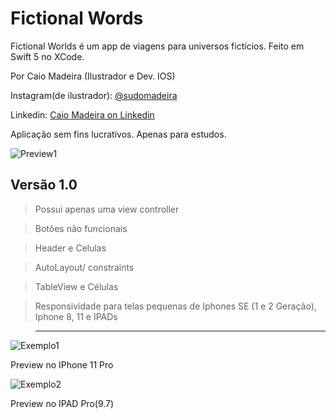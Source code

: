 # Fictional Words
Fictional Worlds é um app de viagens para universos fictícios. Feito em Swift 5 no XCode.

Por Caio Madeira (Ilustrador e Dev. IOS)

Instagram(de ilustrador): [@sudomadeira](https://instagram.com/sudomadeira)

Linkedin: [Caio Madeira on Linkedin](https://www.linkedin.com/in/caio-madeira-1443a71b3/)

Aplicação sem fins lucrativos. Apenas para estudos.

![Preview1](https://github.com/CaioMadeira/Fictional_Words-App/blob/master/prints/1.png)

## Versão 1.0
> Possui apenas uma view controller

> Botões não funcionais

> Header e Celulas

> AutoLayout/ constraints

> TableView e Células 

> Responsividade para telas pequenas de Iphones SE (1 e 2 Geração), Iphone 8, 11 e IPADs

> ---------------------------------

![Exemplo1](https://github.com/CaioMadeira/Fictional_Words-App/blob/master/prints/exemplo1.gif)

Preview no IPhone 11 Pro

![Exemplo2](https://github.com/CaioMadeira/Fictional_Words-App/blob/master/prints/Exemplo2.gif)

Preview no IPAD Pro(9.7)
